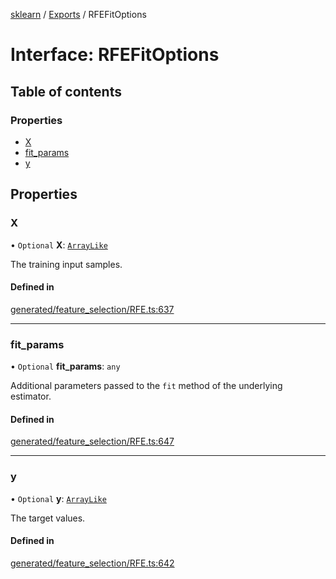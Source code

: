 [sklearn](../readme.md) / [Exports](../modules.md) / RFEFitOptions

# Interface: RFEFitOptions

## Table of contents

### Properties

- [X](RFEFitOptions.md#x)
- [fit\_params](RFEFitOptions.md#fit_params)
- [y](RFEFitOptions.md#y)

## Properties

### X

• `Optional` **X**: [`ArrayLike`](../modules.md#arraylike)

The training input samples.

#### Defined in

[generated/feature_selection/RFE.ts:637](https://github.com/transitive-bullshit/scikit-learn-ts/blob/367336a/packages/sklearn/src/generated/feature_selection/RFE.ts#L637)

___

### fit\_params

• `Optional` **fit\_params**: `any`

Additional parameters passed to the `fit` method of the underlying estimator.

#### Defined in

[generated/feature_selection/RFE.ts:647](https://github.com/transitive-bullshit/scikit-learn-ts/blob/367336a/packages/sklearn/src/generated/feature_selection/RFE.ts#L647)

___

### y

• `Optional` **y**: [`ArrayLike`](../modules.md#arraylike)

The target values.

#### Defined in

[generated/feature_selection/RFE.ts:642](https://github.com/transitive-bullshit/scikit-learn-ts/blob/367336a/packages/sklearn/src/generated/feature_selection/RFE.ts#L642)
